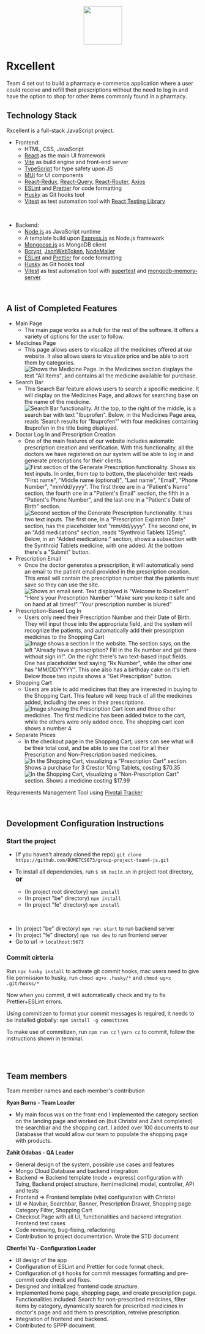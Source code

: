 <p align="center">
    <img height="100" src="be/public/images/logo.png" />
    <br>
</p>

# Rxcellent

Team 4 set out to build a pharmacy e-commerce application where a user could receive and refill their prescriptions without the need to log in and have the option to shop for other items commonly found in a pharmacy.

## Technology Stack

Rxcellent is a full-stack JavaScript project.

-   Frontend:
    -   HTML, CSS, JavaScript
    -   [React](https://reactjs.org/) as the main UI framework
    -   [Vite](https://vitejs.dev/guide/) as build engine and front-end server
    -   [TypeScript](https://www.typescriptlang.org/) for type safety upon JS
    -   [MUI](https://mui.com/) for UI components
    -   [React-Redux](https://react-redux.js.org/), [React-Query](https://react-query-v3.tanstack.com/), [React-Router](https://reactrouter.com/en/main), [Axios](https://axios-http.com/docs/intro)
    -   [ESLint](https://eslint.org/) and [Prettier](https://prettier.io/) for code formatting
    -   [Husky](https://typicode.github.io/husky/#/) as Git hooks tool
    -   [Vitest](https://vitest.dev/) as test automation tool with [React Testing Library](https://testing-library.com/docs/react-testing-library/intro/)

<br/>

-   Backend:
    -   [Node.js](https://nodejs.org/en/) as JavaScript runtime
    -   A template build upon [Express.js](https://expressjs.com/) as Node.js framework
    -   [Mongoose.js](https://mongoosejs.com/) as MongoDB client
    -   [Bcrypt](https://www.npmjs.com/package/bcrypt), [JsonWebToken](https://www.npmjs.com/package/jsonwebtoken), [NodeMailer](https://nodemailer.com/about/)
    -   [ESLint](https://eslint.org/) and [Prettier](https://prettier.io/) for code formatting
    -   [Husky](https://typicode.github.io/husky/#/) as Git hooks tool
    -   [Vitest](https://vitest.dev/) as test automation tool with [supertest](https://www.npmjs.com/package/supertest) and [mongodb-memory-server](https://www.npmjs.com/package/mongodb-memory-server)

<br/>

## A list of Completed Features

-   Main Page
    -   The main page works as a hub for the rest of the software. It offers a variety of options for the user to follow.
-   Medicines Page
    -   This page allows users to visualize all the medicines offered at our website. It also allows users to visualize price and be able to sort them by categories.
        ![Shows the Medicine Page. In the Medicines section displays the text "All Items", and contains all the medicine available for purchase.](./readmeImages/medicinesPage.jpg)
-   Search Bar
    -   This Search Bar feature allows users to search a specific medicine. It will display on the Medicines Page, and allows for searching base on the name of the medicine.
        ![Search Bar functionality. At the top, to the right of the middle, is a search bar with text "Ibuprofen". Below, in the Medicines Page area, reads 'Search results for "Ibuprofen"' with four medicines containing Ibuprofen in the title being displayed.](./readmeImages/searchBar.jpg)
-   Doctor Log In and Prescription Creation
    -   One of the main features of our website includes automatic prescription creation and verification. With this functionality, all the doctors we have registered on our system will be able to log in and generate prescriptions for their clients.
        ![First section of the Generate Prescription functionality. Shows six text inputs. In order, from top to bottom, the placeholder text reads "First name", "Middle name (optional)", "Last name", "Email", "Phone Number", "mm/dd/yyyy". The first three are in a "Patient's Name" section, the fourth one in a "Patient's Email" section, the fifth in a "Patient's Phone Number", and the last one in a "Patient's Date of Birth" section.](./readmeImages/generatePrescription.jpg)
        ![Second section of the Generate Prescription functionality. It has two text inputs. The first one, in a "Prescription Expiration Date" section, has the placeholder text "mm/dd/yyyy". The second one, in an "Add medications" section, reads "Synthroid Tablets 125mg". Below, in an "Added medications:" section, shows a subsection with the Synthroid Tablets medicine, with one added. At the bottom there's a "Submit" button.](./readmeImages/generatePrescription2.jpg)
-   Prescription Email
    -   Once the doctor generates a prescription, it will automatically send an email to the patient email provided in the prescription creation. This email will contain the prescription number that the patients must save so they can use the site.
        ![Shows an email sent. Text displayed is "Welcome to Rxcellent" "Here's your Prescription Number" "Make sure you keep it safe and on hand at all times!" "Your prescription number is *blured*"](./readmeImages/sendingEmail.jpg)
-   Prescription-Based Log In
    -   Users only need their Prescription Number and their Date of Birth. They will input those into the appropriate field, and the system will recognize the patients, and automatically add their prescription medicines to the Shopping Cart
        ![Image shows a section in the website. The section says, on the left "Already have a prescription? Fill in the Rx number and get there without sign in!". On the right there's two text-based input fields. One has placeholder text saying "Rx Number", while the other one has "MM/DD/YYYY". This one also has a birthday cake on it's left. Below those two inputs shows a "Get Prescription" button.](./readmeImages/prescriptionLogIn.jpg)
-   Shopping Cart
    -   Users are able to add medicines that they are interested in buying to the Shopping Cart. This feature will keep track of all the medicines added, including the ones in their prescriptions.
        ![Image showing the Prescription Cart Icon and three other medicines. The first medicine has been added twice to the cart, while the others were only added once. The shopping cart icon shows a number 4](./readmeImages/shoppingCartIcon.jpg)
-   Separate Prices
    -   In the checkout page in the Shopping Cart, users can see what will be their total cost, and be able to see the cost for all their Prescription and Non-Prescription based medicines.
        ![In the Shopping Cart, visualizing a "Prescription Cart" section. Shows a purchase for 3 Crestor 10mg Tablets, costing $70.35](./readmeImages/separatePricesPrescribed.jpg)
        ![In the Shopping Cart, visualizing a "Non-Prescription Cart" section. Shows a medicine costing $17.99](./readmeImages/separatePricesNonPrescribed.jpg)

Requirements Management Tool using [Pivotal Tracker](https://www.pivotaltracker.com/n/projects/2599390)

<br/>

## Development Configuration Instructions

### Start the project

-   (If you haven't already cloned the repo) `git clone https://github.com/BUMETCS673/group-project-team4-js.git`

-   To install all dependencies, run `$ sh build.sh` in project root directory, <b style='font-size:18px'>or</b>

    -   (In project root directory) `npm install`
    -   (In project "be" directory) `npm install`
    -   (In project "fe" directory) `npm install`

<br/>

-   (In project "be" directory) `npm run start` to run backend server
-   (In project "fe" directory) `npm run dev` to run frontend server
-   Go to url -> `localhost:5673`

### Commit cirteria

Run `npx husky install` to activate git commit hooks, mac users need to give file permission to husky, run `chmod ug+x .husky/*` and `chmod ug+x .git/hooks/*`

Now when you commit, it will automatically check and try to fix Prettier+ESLint errors.

Using commitizen to format your commit messages is required, it needs to be installed globally: `npm install -g commitizen`

To make use of commitizen, run `npm run cz` \ `yarn cz` to commit, follow the instructions shown in terminal.

<br/>

<br/>

## Team members

Team member names and each member's contribution

**Ryan Burns - Team Leader**

-   My main focus was on the front-end I implemented the category section on the landing page and worked on (but Christol and Zahit completed) the searchbar and the shopping cart. I added over 100 documents to our Databasse that would allow our team to populate the shopping page with products.

**Zahit Odabas - QA Leader**

-   General design of the system, possible use cases and features
-   Mongo Cloud Database and backend integration
-   Backend => Backend template (node + express) configuration with Tsing, Backend project structure, Item(medicine) model, controller, API and tests
-   Frontend => Frontend template (vite) configuration with Christol
-   UI => Navbar, Searchbar, Banner, Prescription Drawer, Shopping page Category Filter, Shopping Cart
-   Checkout Page with all UI, functionalities and backend integration. Frontend test cases
-   Code reviewing, bug-fixing, refactoring
-   Contribution to project documentation. Wrote the STD document

**Chenfei Yu - Configuration Leader**

-   UI design of the app
-   Configuration of ESLint and Prettier for code format check.
-   Configuration of git hooks for commit messages formatting and pre-commit code check and fixes.
-   Designed and initialized frontend code structure.
-   Implemented home page, shopping page, and create prescription page.
    Functionalities included: Search for non-prescribed medcines, filter items by category, dynamically search for prescribed medicines in doctor's page and add them to prescription, retreive prescription.
-   Integration of frontend and backend.
-   Contributed to SPPP document.
